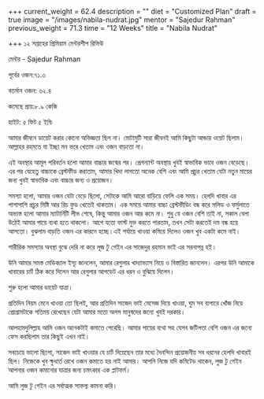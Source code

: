 +++
current_weight = 62.4
description = ""
diet = "Customized Plan"
draft = true
image = "/images/nabila-nudrat.jpg"
mentor = "Sajedur Rahman"
previous_weight = 71.3
time = "12 Weeks"
title = "Nabila Nudrat"

+++
১২ সপ্তাহের প্রিমিয়াম মেন্টরশীপ রিভিউ

মেন্টর - Sajedur Rahman

পূর্বের ওজন:৭১.৩

বতর্মান ওজন: ৬২.৪

কমেছে প্রায়:৮.৯ কেজি

হাইট: ৫ ফিট ৫ ইন্চি

আমার জীবনে ডায়েট করার কোনো অভিজ্ঞতা ছিল না। মোটামুটি সারা জীবনই আমি কিছুটা আন্ডার ওয়েট ছিলাম। আল্লাহর রহমতে যা ইচ্ছা মন ভরে খেতাম এবং ওজন বাড়তো না।

এই অবস্থার আমূল পরিবর্তন হলো আমার বাচ্চার জন্মের পর। প্রেগন্যান্ট অবস্থায় খুবই স্বাভাবিক ভাবে ওজন বেড়েছে। এর পর যেহেতু বাচ্চাকে ব্রেস্টফীড করাতাম, আমার খিদা লাগতো অনেক বেশি এবং আমি প্রচুর খেতাম যেটা নতুন মায়ের জন্য খুবই স্বাভাবিক এবং বাচ্চার জন্য ও প্রয়োজন।

সমস্যা হলো, আমার ওজন যেটা বেড়ে ছিলো, সেটাকে আমি আরো বাড়িয়ে ফেলি এক সময়। হেলদি খাবার এর পাশাপাশি প্রচুর মিষ্টি আর রিচ ফুড খেতেই থাকতাম। এক সময়ে আমার বাচ্চা ব্রেস্টফীডিং বন্ধ করে সলিড ও ফর্মুলাতে অভ্যস্ত হলো আমার ম্যাটার্নিটি লীভ শেষে, কিন্তু আমার ওজন আর কমে না। শুধু যে ওজন বেশি তাই না, সকাল বেলা উঠেই আমার পায়ে ব্যথা হতে থাকলো। আগে যতো ফাস্ট মুভ করতে পারতাম, তখন সেটা করতেই দম বন্ধ হয়ে আসতো। বুঝলাম বাড়তি ওজন এর কারনে হচ্ছে।এই পর্যায়ে খাওয়া কমিয়ে দিলেও ওজন খুব একটা কমে নাই।

শারীরিক সমস্যার অবস্থা বুঝে দেরি না করে লূজ টু গেইন এর সাজেদুর রহমান ভাই এর সরনাপন্ন হই।

উনি আমার সমস্ত মেডিক্যাল ইস্যূ জানলেন, আমার রেগুলার খাদ্যাভ্যাস নিয়ে ও বিস্তারিত জানলেন। এরপর উনি আমাকে খাবারের চার্ট ঠিক করে দিলেন আর রেগুলার আপডেট এর ধরন ও বুঝিয়ে দিলেন।

শুরু হলো আমার ডায়েট যাত্রা।

প্রতিদিন নিয়ম মেনে খাওয়া তো ছিলই, আর প্রতিদিন সাজেদ ভাই মেসেজ দিয়ে খাওয়া, ঘুম সব ব্যপারে খোঁজ নিয়ে প্রোগ্রামটাকে গতিময় রেখেছেন যেটা আমার মতো অলস মানুষদের জন্যে খুবই দরকার।

আলহামদুলিল্লাহ আমি ওজন অনেকটাই কমাতে পেরেছি। আমার পায়ের ব্যথা সহ যেসব জটিলতা বেশি ওজন এর জন্যে ফেস করছিলাম তার কিছুই এখন নাই।

সবচেয়ে ভালো ছিলো, সাজেদ ভাই খাওয়ার যে চার্ট দিয়েছেন তার মধ্যে দৈনন্দিন প্রয়োজনীয় সব ধরনের হেলদি খাবারই ছিল। নিজেকে খুব ক্ষুধার্ত রেখে ওজন কমাতে হয় নাই আমার। আপনি নিজে যদি কমিটেড থাকেন, লুজ টু গেইন আপনার ওজন কমানোর যাত্রার জন্য চমৎকার এক প্লাটফর্ম।

আমি লুজ টু গেইন এর সর্বাত্মক সাফল্য কামনা করি।